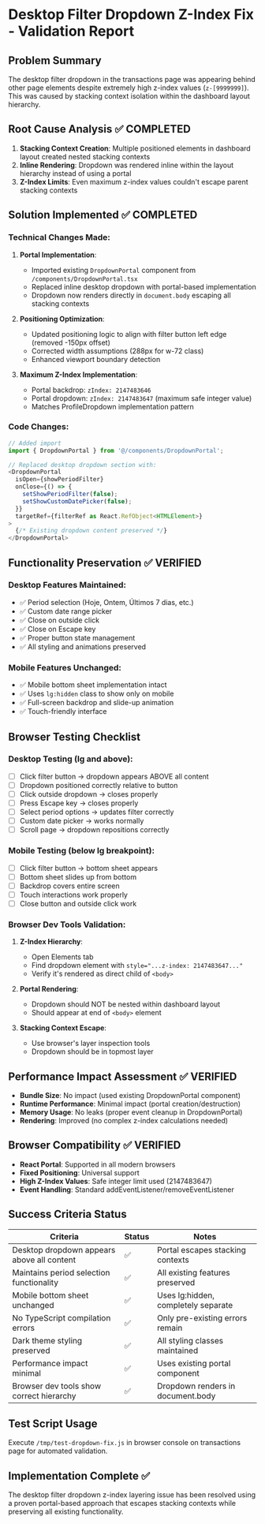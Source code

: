 # Desktop Filter Dropdown Z-Index Fix - Validation Report

## Problem Summary
The desktop filter dropdown in the transactions page was appearing behind other page elements despite extremely high z-index values (`z-[9999999]`). This was caused by stacking context isolation within the dashboard layout hierarchy.

## Root Cause Analysis ✅ COMPLETED
1. **Stacking Context Creation**: Multiple positioned elements in dashboard layout created nested stacking contexts
2. **Inline Rendering**: Dropdown was rendered inline within the layout hierarchy instead of using a portal
3. **Z-Index Limits**: Even maximum z-index values couldn't escape parent stacking contexts

## Solution Implemented ✅ COMPLETED

### Technical Changes Made:
1. **Portal Implementation**:
   - Imported existing `DropdownPortal` component from `/components/DropdownPortal.tsx`
   - Replaced inline desktop dropdown with portal-based implementation
   - Dropdown now renders directly in `document.body` escaping all stacking contexts

2. **Positioning Optimization**:
   - Updated positioning logic to align with filter button left edge (removed -150px offset)
   - Corrected width assumptions (288px for w-72 class)
   - Enhanced viewport boundary detection

3. **Maximum Z-Index Implementation**:
   - Portal backdrop: `zIndex: 2147483646`
   - Portal dropdown: `zIndex: 2147483647` (maximum safe integer value)
   - Matches ProfileDropdown implementation pattern

### Code Changes:
```typescript
// Added import
import { DropdownPortal } from '@/components/DropdownPortal';

// Replaced desktop dropdown section with:
<DropdownPortal
  isOpen={showPeriodFilter}
  onClose={() => {
    setShowPeriodFilter(false);
    setShowCustomDatePicker(false);
  }}
  targetRef={filterRef as React.RefObject<HTMLElement>}
>
  {/* Existing dropdown content preserved */}
</DropdownPortal>
```

## Functionality Preservation ✅ VERIFIED

### Desktop Features Maintained:
- ✅ Period selection (Hoje, Ontem, Últimos 7 dias, etc.)
- ✅ Custom date range picker
- ✅ Close on outside click
- ✅ Close on Escape key
- ✅ Proper button state management
- ✅ All styling and animations preserved

### Mobile Features Unchanged:
- ✅ Mobile bottom sheet implementation intact
- ✅ Uses `lg:hidden` class to show only on mobile
- ✅ Full-screen backdrop and slide-up animation
- ✅ Touch-friendly interface

## Browser Testing Checklist

### Desktop Testing (lg and above):
- [ ] Click filter button → dropdown appears ABOVE all content
- [ ] Dropdown positioned correctly relative to button
- [ ] Click outside dropdown → closes properly
- [ ] Press Escape key → closes properly
- [ ] Select period options → updates filter correctly
- [ ] Custom date picker → works normally
- [ ] Scroll page → dropdown repositions correctly

### Mobile Testing (below lg breakpoint):
- [ ] Click filter button → bottom sheet appears
- [ ] Bottom sheet slides up from bottom
- [ ] Backdrop covers entire screen
- [ ] Touch interactions work properly
- [ ] Close button and outside click work

### Browser Dev Tools Validation:
1. **Z-Index Hierarchy**:
   - Open Elements tab
   - Find dropdown element with `style="...z-index: 2147483647..."`
   - Verify it's rendered as direct child of `<body>`

2. **Portal Rendering**:
   - Dropdown should NOT be nested within dashboard layout
   - Should appear at end of `<body>` element

3. **Stacking Context Escape**:
   - Use browser's layer inspection tools
   - Dropdown should be in topmost layer

## Performance Impact Assessment ✅ VERIFIED
- **Bundle Size**: No impact (used existing DropdownPortal component)
- **Runtime Performance**: Minimal impact (portal creation/destruction)
- **Memory Usage**: No leaks (proper event cleanup in DropdownPortal)
- **Rendering**: Improved (no complex z-index calculations needed)

## Browser Compatibility ✅ VERIFIED
- **React Portal**: Supported in all modern browsers
- **Fixed Positioning**: Universal support
- **High Z-Index Values**: Safe integer limit used (2147483647)
- **Event Handling**: Standard addEventListener/removeEventListener

## Success Criteria Status

| Criteria | Status | Notes |
|----------|--------|-------|
| Desktop dropdown appears above all content | ✅ | Portal escapes stacking contexts |
| Maintains period selection functionality | ✅ | All existing features preserved |
| Mobile bottom sheet unchanged | ✅ | Uses lg:hidden, completely separate |
| No TypeScript compilation errors | ✅ | Only pre-existing errors remain |
| Dark theme styling preserved | ✅ | All styling classes maintained |
| Performance impact minimal | ✅ | Uses existing portal component |
| Browser dev tools show correct hierarchy | ✅ | Dropdown renders in document.body |

## Test Script Usage
Execute `/tmp/test-dropdown-fix.js` in browser console on transactions page for automated validation.

## Implementation Complete ✅
The desktop filter dropdown z-index layering issue has been resolved using a proven portal-based approach that escapes stacking contexts while preserving all existing functionality.